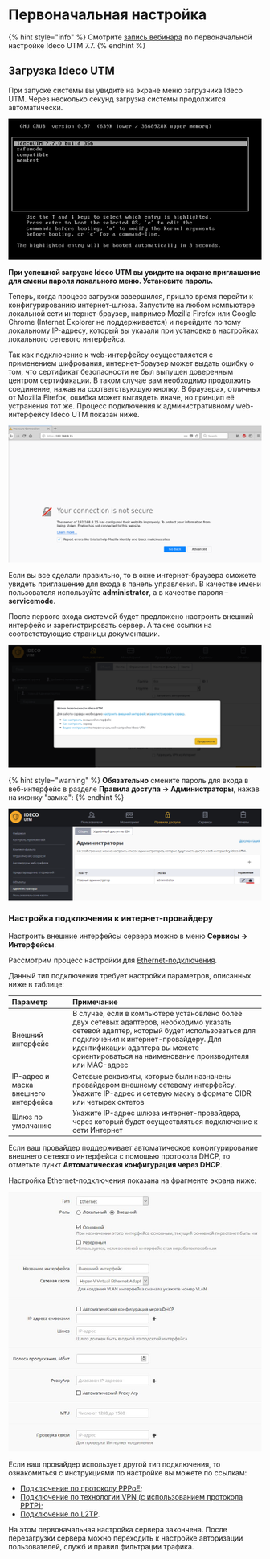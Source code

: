 # Первоначальная настройка

{% hint style="info" %}
Смотрите [запись вебинара](https://youtu.be/kiJAl16RkI0) по первоначальной настройке Ideco UTM 7.7.
{% endhint %}

## Загрузка Ideco UTM

При запуске системы вы увидите на экране меню загрузчика Ideco UTM. Через несколько секунд загрузка системы продолжится автоматически.

![](.gitbook/assets/6586874.png)

**При успешной загрузке Ideco UTM вы увидите на экране приглашение для смены пароля локального меню. Установите пароль.**

Теперь, когда процесс загрузки завершился, пришло время перейти к конфигурированию интернет-шлюза. Запустите на любом компьютере локальной сети интернет-браузер, например Mozilla Firefox или Google Chrome \(Internet Explorer не поддерживается\) и перейдите по тому локальному IP-адресу, который вы указали при установке в настройках локального сетевого интерфейса.

Так как подключение к web-интерфейсу осуществляется с применением шифрования, интернет-браузер может выдать ошибку о том, что сертификат безопасности не был выпущен доверенным центром сертификации. В таком случае вам необходимо продолжить соединение, нажав на соответствующую кнопку. В браузерах, отличных от Mozilla Firefox, ошибка может выглядеть иначе, но принцип её устранения тот же. Процесс подключения к административному web-интерфейсу Ideco UTM показан ниже.

![](.gitbook/assets/6586868.png)

Если вы все сделали правильно, то в окне интернет-браузера сможете увидеть приглашение для входа в панель управления. В качестве имени пользователя используйте **administrator**, а в качестве пароля – **servicemode**.

После первого входа системой будет предложено настроить внешний интерфейс и зарегистрировать сервер. А также ссылки на соответствующие страницы документации.

![](.gitbook/assets/set_5.png)

{% hint style="warning" %}
**Обязательно** смените пароль для входа в веб-интерфейс в разделе **Правила доступа -&gt; Администраторы**, нажав на иконку "замка":
{% endhint %}

![](.gitbook/assets/pasword7-9.png)

### Настройка подключения к интернет-провайдеру

Настроить внешние интерфейсы сервера можно в меню **Сервисы -&gt; Интерфейсы**.

Рассмотрим процесс настройки для [Ethernet-подключения](podklyuchenie_k_provaideru/podklyuchenie_po_ethernet.md).

Данный тип подключения требует настройки параметров, описанных ниже в таблице:

| Параметр | Примечание |
| :--- | :--- |
| Внешний интерфейс | В случае, если в компьютере установлено более двух сетевых адаптеров, необходимо указать сетевой адаптер, который будет использоваться для подключения к интернет-провайдеру. Для идентификации адаптера вы можете ориентироваться на наименование производителя или MAC-адрес |
| IP-адрес и маска внешнего интерфейса | Сетевые реквизиты, которые были назначены провайдером внешнему сетевому интерфейсу. Укажите IP-адрес и сетевую маску в формате CIDR или четырех октетов |
| Шлюз по умолчанию | Укажите IP-адрес шлюза интернет-провайдера, через который будет осуществляться подключение к сети Интернет |

Если ваш провайдер поддерживает автоматическое конфигурирование внешнего сетевого интерфейса с помощью протокола DHCP, то отметьте пункт **Автоматическая конфигурация через DHCP**.

Настройка Ethernet-подключения показана на фрагменте экрана ниже:

![](.gitbook/assets/outside7-9.jpeg)





Если ваш провайдер использует другой тип подключения, то ознакомиться с инструкциями по настройке вы можете по ссылкам:

* [Подключение по протоколу PPPoE](podklyuchenie_k_provaideru/podklyuchenie_po_pppoe.md);
* [Подключение по технологии VPN \(с использованием протокола PPTP\)](podklyuchenie_k_provaideru/podklyuchenie_po_pptp_vpn_.md);
* [Подключение по L2TP](podklyuchenie_k_provaideru/podklyuchenie_po_l2tp_vpn_.md).

На этом первоначальная настройка сервера закончена. После перезагрузки сервера можно переходить к настройке авторизации пользователей, служб и правил фильтрации трафика.


